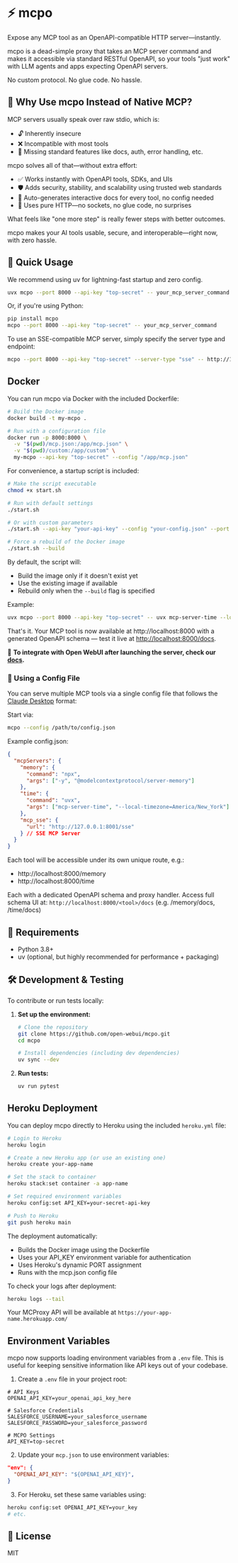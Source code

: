 # ⚡️ mcpo

Expose any MCP tool as an OpenAPI-compatible HTTP server—instantly.

mcpo is a dead-simple proxy that takes an MCP server command and makes it accessible via standard RESTful OpenAPI, so your tools "just work" with LLM agents and apps expecting OpenAPI servers.

No custom protocol. No glue code. No hassle.

## 🤔 Why Use mcpo Instead of Native MCP?

MCP servers usually speak over raw stdio, which is:

- 🔓 Inherently insecure
- ❌ Incompatible with most tools
- 🧩 Missing standard features like docs, auth, error handling, etc.

mcpo solves all of that—without extra effort:

- ✅ Works instantly with OpenAPI tools, SDKs, and UIs
- 🛡 Adds security, stability, and scalability using trusted web standards
- 🧠 Auto-generates interactive docs for every tool, no config needed
- 🔌 Uses pure HTTP—no sockets, no glue code, no surprises

What feels like "one more step" is really fewer steps with better outcomes.

mcpo makes your AI tools usable, secure, and interoperable—right now, with zero hassle.

## 🚀 Quick Usage

We recommend using uv for lightning-fast startup and zero config.

```bash
uvx mcpo --port 8000 --api-key "top-secret" -- your_mcp_server_command
```

Or, if you're using Python:

```bash
pip install mcpo
mcpo --port 8000 --api-key "top-secret" -- your_mcp_server_command
```

To use an SSE-compatible MCP server, simply specify the server type and endpoint:

```bash
mcpo --port 8000 --api-key "top-secret" --server-type "sse" -- http://127.0.0.1:8001/sse
```

## Docker

You can run mcpo via Docker with the included Dockerfile:

```bash
# Build the Docker image
docker build -t my-mcpo .

# Run with a configuration file
docker run -p 8000:8000 \
  -v "$(pwd)/mcp.json:/app/mcp.json" \
  -v "$(pwd)/custom:/app/custom" \
  my-mcpo --api-key "top-secret" --config "/app/mcp.json"
```

For convenience, a startup script is included:

```bash
# Make the script executable
chmod +x start.sh

# Run with default settings
./start.sh

# Or with custom parameters
./start.sh --api-key "your-api-key" --config "your-config.json" --port 9000

# Force a rebuild of the Docker image
./start.sh --build
```

By default, the script will:
- Build the image only if it doesn't exist yet
- Use the existing image if available
- Rebuild only when the `--build` flag is specified

Example:

```bash
uvx mcpo --port 8000 --api-key "top-secret" -- uvx mcp-server-time --local-timezone=America/New_York
```

That's it. Your MCP tool is now available at http://localhost:8000 with a generated OpenAPI schema — test it live at [http://localhost:8000/docs](http://localhost:8000/docs).

🤝 **To integrate with Open WebUI after launching the server, check our [docs](https://docs.openwebui.com/openapi-servers/open-webui/).**

### 🔄 Using a Config File

You can serve multiple MCP tools via a single config file that follows the [Claude Desktop](https://modelcontextprotocol.io/quickstart/user) format:

Start via:

```bash
mcpo --config /path/to/config.json
```

Example config.json:

```json
{
  "mcpServers": {
    "memory": {
      "command": "npx",
      "args": ["-y", "@modelcontextprotocol/server-memory"]
    },
    "time": {
      "command": "uvx",
      "args": ["mcp-server-time", "--local-timezone=America/New_York"]
    },
    "mcp_sse": {
      "url": "http://127.0.0.1:8001/sse"
    } // SSE MCP Server
  }
}
```

Each tool will be accessible under its own unique route, e.g.:
- http://localhost:8000/memory
- http://localhost:8000/time

Each with a dedicated OpenAPI schema and proxy handler. Access full schema UI at: `http://localhost:8000/<tool>/docs`  (e.g. /memory/docs, /time/docs)

## 🔧 Requirements

- Python 3.8+
- uv (optional, but highly recommended for performance + packaging)

## 🛠️ Development & Testing

To contribute or run tests locally:

1.  **Set up the environment:**
    ```bash
    # Clone the repository
    git clone https://github.com/open-webui/mcpo.git
    cd mcpo

    # Install dependencies (including dev dependencies)
    uv sync --dev
    ```

2.  **Run tests:**
    ```bash
    uv run pytest
    ```





## Heroku Deployment

You can deploy mcpo directly to Heroku using the included `heroku.yml` file:

```bash
# Login to Heroku
heroku login

# Create a new Heroku app (or use an existing one)
heroku create your-app-name

# Set the stack to container
heroku stack:set container -a app-name

# Set required environment variables
heroku config:set API_KEY=your-secret-api-key

# Push to Heroku
git push heroku main
```

The deployment automatically:
- Builds the Docker image using the Dockerfile
- Uses your API_KEY environment variable for authentication
- Uses Heroku's dynamic PORT assignment
- Runs with the mcp.json config file

To check your logs after deployment:
```bash
heroku logs --tail
```

Your MCProxy API will be available at `https://your-app-name.herokuapp.com/`

## Environment Variables

mcpo now supports loading environment variables from a `.env` file. This is useful for keeping sensitive information like API keys out of your codebase.

1. Create a `.env` file in your project root:
```
# API Keys
OPENAI_API_KEY=your_openai_api_key_here

# Salesforce Credentials
SALESFORCE_USERNAME=your_salesforce_username
SALESFORCE_PASSWORD=your_salesforce_password

# MCPO Settings
API_KEY=top-secret
```

2. Update your `mcp.json` to use environment variables:
```json
"env": {
  "OPENAI_API_KEY": "${OPENAI_API_KEY}",
}
```

3. For Heroku, set these same variables using:
```bash
heroku config:set OPENAI_API_KEY=your_key
# etc.
```



## 🪪 License

MIT